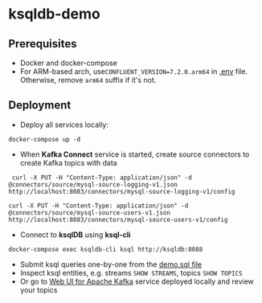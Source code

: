 # ksqldb-demo

## Prerequisites
* Docker and docker-compose
* For ARM-based arch, use`CONFLUENT_VERSION=7.2.0.arm64` in [.env](.env) file. Otherwise, remove `arm64` suffix if it's not.

## Deployment
* Deploy all services locally:
```shell
docker-compose up -d
```
* When **Kafka Connect** service is started, create source connectors to create Kafka topics with data
```shell
 curl -X PUT -H "Content-Type: application/json" -d @connectors/source/mysql-source-logging-v1.json http://localhost:8083/connectors/mysql-source-logging-v1/config
``` 
```shell
curl -X PUT -H "Content-Type: application/json" -d @connectors/source/mysql-source-users-v1.json http://localhost:8083/connectors/mysql-source-users-v1/config 
```

* Connect to **ksqlDB** using **ksql-cli**
```shell
docker-compose exec ksqldb-cli ksql http://ksqldb:8088
```

* Submit ksql queries one-by-one from the [demo.sql file](./ksql/migrations/demo.sql)
* Inspect ksql entities, e.g. streams `SHOW STREAMS`, topics `SHOW TOPICS`
* Or go to [Web UI for Apache Kafka](http://localhost:8080) service deployed locally and review your topics 